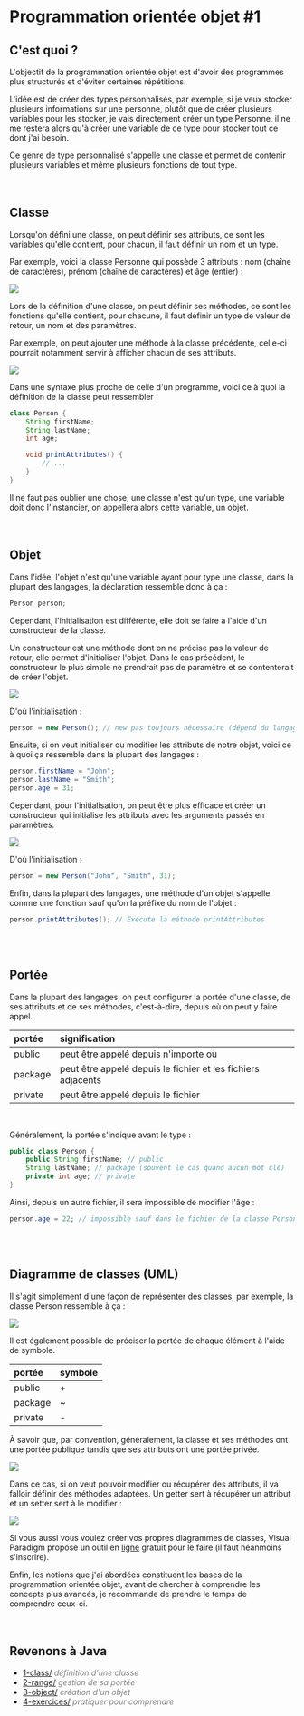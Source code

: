 # **Programmation orientée objet #1**

## **C'est quoi ?**

L'objectif de la programmation orientée objet est d'avoir des programmes plus structurés et d'éviter certaines répétitions.

L'idée est de créer des types personnalisés, par exemple, si je veux stocker plusieurs informations sur une personne, plutôt que de créer plusieurs variables pour les stocker, je vais directement créer un type Personne, il ne me restera alors qu'à créer une variable de ce type pour stocker tout ce dont j'ai besoin.

Ce genre de type personnalisé s'appelle une classe et permet de contenir plusieurs variables et même plusieurs fonctions de tout type.
<br><br><br>



## **Classe**

Lorsqu'on défini une classe, on peut définir ses attributs, ce sont les variables qu'elle contient, pour chacun, il faut définir un nom et un type.

Par exemple, voici la classe Personne qui possède 3 attributs : nom (chaîne de caractères), prénom (chaîne de caractères) et âge (entier) :

![](../../_images/person.jpg)

Lors de la définition d'une classe, on peut définir ses méthodes, ce sont les fonctions qu'elle contient, pour chacune, il faut définir un type de valeur de retour, un nom et des paramètres.

Par exemple, on peut ajouter une méthode à la classe précédente, celle-ci pourrait notamment servir à afficher chacun de ses attributs.

![](../../_images/person2.jpg)

Dans une syntaxe plus proche de celle d'un programme, voici ce à quoi la définition de la classe peut ressembler :
```java
class Person {
    String firstName;
    String lastName;
    int age;

    void printAttributes() {
        // ...
    }
}
```


Il ne faut pas oublier une chose, une classe n'est qu'un type, une variable doit donc l'instancier, on appellera alors cette variable, un objet.
<br><br><br>



## **Objet**

Dans l'idée, l'objet n'est qu'une variable ayant pour type une classe, dans la plupart des langages, la déclaration ressemble donc à ça :
```java
Person person;
```

Cependant, l'initialisation est différente, elle doit se faire à l'aide d'un constructeur de la classe.

Un constructeur est une méthode dont on ne précise pas la valeur de retour, elle permet d'initialiser l'objet. Dans le cas précédent, le constructeur le plus simple ne prendrait pas de paramètre et se contenterait de créer l'objet.

![](../../_images/person3.jpg)

D'où l'initialisation :
```java
person = new Person(); // new pas toujours nécessaire (dépend du langage)
```

Ensuite, si on veut initialiser ou modifier les attributs de notre objet, voici ce à quoi ça ressemble dans la plupart des langages :
```java
person.firstName = "John";
person.lastName = "Smith";
person.age = 31;
```


Cependant, pour l'initialisation, on peut être plus efficace et créer un constructeur qui initialise les attributs avec les arguments passés en paramètres.

![](../../_images/person4.jpg)

D'où l'initialisation :
```java
person = new Person("John", "Smith", 31);
```

Enfin, dans la plupart des langages, une méthode d'un objet s'appelle comme une fonction sauf qu'on la préfixe du nom de l'objet :
```java
person.printAttributes(); // Exécute la méthode printAttributes
```
<br><br>



## **Portée**

Dans la plupart des langages, on peut configurer la portée d'une classe, de ses attributs et de ses méthodes, c'est-à-dire, depuis où on peut y faire appel.

| portée  | signification                                                | 
| :------ |:------------------------------------------------------------ |
| public  | peut être appelé depuis n'importe où                         |
| package | peut être appelé depuis le fichier et les fichiers adjacents |
| private | peut être appelé depuis le fichier                           | 
<br>

Généralement, la portée s'indique avant le type :
```java
public class Person {
    public String firstName; // public
    String lastName; // package (souvent le cas quand aucun mot clé)
    private int age; // private
}
```

Ainsi, depuis un autre fichier, il sera impossible de modifier l'âge :
```java
person.age = 22; // impossible sauf dans le fichier de la classe Person
```
<br><br>



## **Diagramme de classes (UML)**

Il s'agit simplement d'une façon de représenter des classes, par exemple, la classe Person ressemble à ça :

![](../../_images/person4.jpg)

Il est également possible de préciser la portée de chaque élément à l'aide de symbole.

| portée  | symbole | 
| :------ |:------- |
| public  | +       |
| package | ~       |
| private | -       | 

À savoir que, par convention, généralement, la classe et ses méthodes ont une portée publique tandis que ses attributs ont une portée privée.

![](../../_images/person5.jpg)

Dans ce cas, si on veut pouvoir modifier ou récupérer des attributs, il va falloir définir des méthodes adaptées. Un getter sert à récupérer un attribut et un setter sert à le modifier :

![](../../_images/person6.jpg)

Si vous aussi vous voulez créer vos propres diagrammes de classes, Visual Paradigm propose un outil en [ligne](https://online.visual-paradigm.com/) gratuit pour le faire (il faut néanmoins s'inscrire).

Enfin, les notions que j'ai abordées constituent les bases de la programmation orientée objet, avant de chercher à comprendre les concepts plus avancés, je recommande de prendre le temps de comprendre ceux-ci. 
<br><br><br>



## **Revenons à Java**

* [1-class/](https://github.com/ThomasPDM/java-beginner-course/tree/master/3-Object_oriented_programming/1-Core/1-class) *<span style="color:gray">définition d'une classe</span>*
* [2-range/](https://github.com/ThomasPDM/java-beginner-course/tree/master/3-Object_oriented_programming/1-Core/2-range) *<span style="color:gray">gestion de sa portée</span>*
* [3-object/](https://github.com/ThomasPDM/java-beginner-course/tree/master/3-Object_oriented_programming/1-Core/3-object) *<span style="color:gray">création d'un objet</span>*
* [4-exercices/](https://github.com/ThomasPDM/java-beginner-course/tree/master/3-Object_oriented_programming/1-Core/4-exercices) *<span style="color:gray">pratiquer pour comprendre</span>*